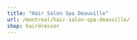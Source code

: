 ```yaml
---
title: "Hair Salon Spa Deauville"
url: /montreal/hair-salon-spa-deauville/
shop: hairdresser
---
```

